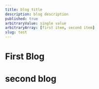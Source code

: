 ```yaml
---
title: blog title
description: blog description
published: true
arbitraryValue: single value
arbitraryArray: [first item, second item]
slug: test
---
```


# First Blog

<h1> second blog </h1>
